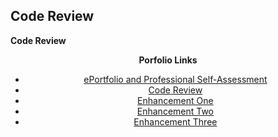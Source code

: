 ## Code Review

**Code Review**

<div align="center" iframe width="560" height="315" src="https://www.youtube.com/embed/31iHW9ZeabM" title="YouTube video player" frameborder="0" allow="accelerometer; autoplay; clipboard-write; encrypted-media; gyroscope; picture-in-picture" allowfullscreen></iframe>

**Porfolio Links**
 
- <a href="https://fsrinehart.github.io/frinehart.github.io/index.html">ePortfolio and Professional Self-Assessment</a>
- <a href="https://fsrinehart.github.io/frinehart.github.io/codereview.html">Code Review</a>
- <a href="https://fsrinehart.github.io/frinehart.github.io/enhancementone.html">Enhancement One</a>
- <a href="https://fsrinehart.github.io/frinehart.github.io/enhancementtwo.html">Enhancement Two</a>
- <a href="https://fsrinehart.github.io/frinehart.github.io/enhancementthree.html">Enhancement Three</a> 
